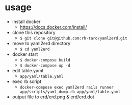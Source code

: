 # usage
- install docker
	- https://docs.docker.com/install/
- clone this repository
	- `$ git clone git@github.com:rh-taro/yaml2erd.git`
- move to yaml2erd directory
	- `$ cd yaml2erd`
- docker start
	- `$ docker-compose build`
	- `$ docker-compose up -d`
- edit table.yaml
	- `app/yaml/table.yaml`
- exec rb script
	- `docker-compose exec yaml2erd rails runner app/scripts/yaml_dump.rb app/yaml/table.yaml`
- output file to erd/erd.png & erd/erd.dot